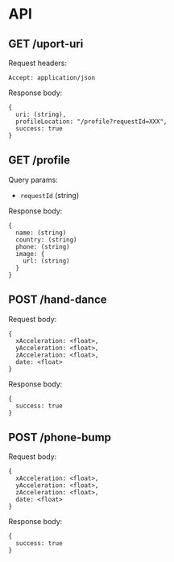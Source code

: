 # API

## GET /uport-uri

Request headers:
```
Accept: application/json
```

Response body:
```
{
  uri: (string),
  profileLocation: "/profile?requestId=XXX",
  success: true
}
```

## GET /profile

Query params:

* `requestId` (string)

Response body:
```
{
  name: (string)
  country: (string)
  phone: (string)
  image: {
    url: (string)
  }
}
```

## POST /hand-dance

Request body:
```
{
  xAcceleration: <float>,
  yAcceleration: <float>,
  zAcceleration: <float>,
  date: <float>
}
```

Response body:
```
{
  success: true
}
```

## POST /phone-bump

Request body:
```
{
  xAcceleration: <float>,
  yAcceleration: <float>,
  zAcceleration: <float>,
  date: <float>
}
```

Response body:
```
{
  success: true
}
```
